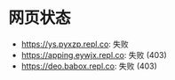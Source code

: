 # 网页状态
- https://ys.pyxzp.repl.co: 失败
- https://apping.eywjx.repl.co: 失败 (403)
- https://deo.babox.repl.co: 失败 (403)
